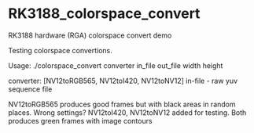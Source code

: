 # RK3188_colorspace_convert
RK3188 hardware (RGA) colorspace convert demo

 
Testing colorspace convertions.


Usage: ./colorspace_convert converter in_file out_file width height

  converter: [NV12toRGB565, NV12toI420, NV12toNV12]
  in-file - raw yuv sequence file
  
  
NV12toRGB565 produces good frames but with black areas in random places. Wrong settings?
NV12toI420, NV12toNV12 added for testing. Both produces green frames with image contours
